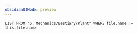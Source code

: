 ```yaml
---
obsidianUIMode: preview
---
```

```dataview
LIST FROM "5. Mechanics/Bestiary/Plant" WHERE file.name != this.file.name
```
